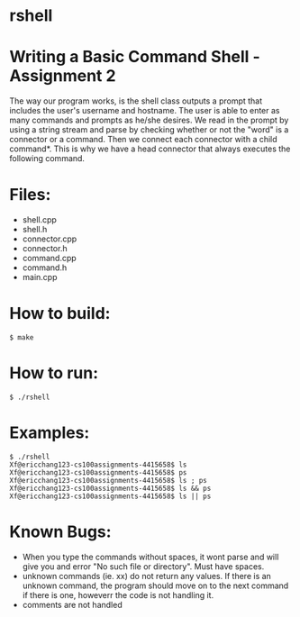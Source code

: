 # rshell


Writing a Basic Command Shell - Assignment 2
=============================================

The way our program works, is the shell class outputs a prompt that includes the user's username and hostname. The user is 
able to enter as many commands and prompts as he/she desires. We read in
the prompt by using a string stream and parse by checking whether or not the 
"word" is a connector or a command. Then we connect each connector with a child
command*. This is why we have a head connector that always executes the following
command. 

Files:
=======

* shell.cpp
* shell.h
* connector.cpp
* connector.h
* command.cpp 
* command.h
* main.cpp

How to build:
=============

    $ make
    
How to run:
===========

    $ ./rshell
    
Examples: 
=========

    $ ./rshell
    Xf@ericchang123-cs100assignments-4415658$ ls
    Xf@ericchang123-cs100assignments-4415658$ ps
    Xf@ericchang123-cs100assignments-4415658$ ls ; ps
    Xf@ericchang123-cs100assignments-4415658$ ls && ps
    Xf@ericchang123-cs100assignments-4415658$ ls || ps

Known Bugs: 
===========

- When you type the commands without spaces, it wont parse and will give you and error "No such file or directory". Must have spaces.
- unknown commands (ie. xx) do not return any values. If there is an unknown command, the program should move on to the next command if there is one, howeverr the code is not handling it.
- comments are not handled 


